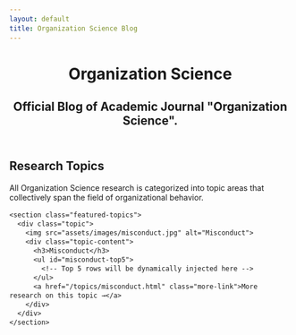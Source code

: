 ```yaml
---
layout: default
title: Organization Science Blog
---
```


<div class="main-content">
  <header class="page-header" role="banner">
    <h1 class="project-name">
      <a href="https://organizationscience.github.io/" style="text-decoration: none; color: inherit;">
        Organization Science
      </a>
    </h1>
    <h2 class="project-tagline">Official Blog of Academic Journal "Organization Science".</h2>
  </header>

  <main id="content" class="content-container" role="main">
    <h2>Research Topics</h2>
    <p>
      All Organization Science research is categorized into topic areas that collectively span the field of organizational behavior.
    </p>

    <section class="featured-topics">
      <div class="topic">
        <img src="assets/images/misconduct.jpg" alt="Misconduct">
        <div class="topic-content">
          <h3>Misconduct</h3>
          <ul id="misconduct-top5">
            <!-- Top 5 rows will be dynamically injected here -->
          </ul>
          <a href="/topics/misconduct.html" class="more-link">More research on this topic →</a>
        </div>
      </div>
    </section>
  </main>
</div>

<script>
  document.addEventListener("DOMContentLoaded", function () {
    const misconductUrl = "/topics/misconduct.html";

    fetch(misconductUrl)
      .then((response) => response.text())
      .then((html) => {
        const parser = new DOMParser();
        const doc = parser.parseFromString(html, "text/html");
        const table = doc.querySelector("#researchTable tbody");
        const rows = table.querySelectorAll("tr");
        const misconductList = document.getElementById("misconduct-top5");

        for (let i = 0; i < Math.min(5, rows.length); i++) {
          const cells = rows[i].querySelectorAll("td");
          const category = cells[0].textContent.trim();
          const subcategory = cells[1].textContent.trim();
          const author = cells[2].textContent.trim();

          const listItem = document.createElement("li");
          listItem.innerHTML = `
            <strong>${author}</strong> - <em>${category}</em>, ${subcategory} 
            (<a href="${misconductUrl}#row-${i}">View Details</a>)
          `;
          misconductList.appendChild(listItem);
        }
      })
      .catch((error) => console.error("Error fetching misconduct data:", error));
  });
</script>
